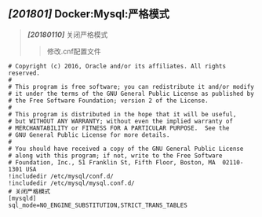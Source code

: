 ## ***[201801]*** Docker:Mysql:严格模式
> ***[20180110]*** 关闭严格模式
>> 修改.cnf配置文件
>> 
    # Copyright (c) 2016, Oracle and/or its affiliates. All rights reserved.
    #
    # This program is free software; you can redistribute it and/or modify
    # it under the terms of the GNU General Public License as published by
    # the Free Software Foundation; version 2 of the License.
    #
    # This program is distributed in the hope that it will be useful,
    # but WITHOUT ANY WARRANTY; without even the implied warranty of
    # MERCHANTABILITY or FITNESS FOR A PARTICULAR PURPOSE.  See the
    # GNU General Public License for more details.
    #
    # You should have received a copy of the GNU General Public License
    # along with this program; if not, write to the Free Software
    # Foundation, Inc., 51 Franklin St, Fifth Floor, Boston, MA  02110-1301 USA
    !includedir /etc/mysql/conf.d/
    !includedir /etc/mysql/mysql.conf.d/
    # 关闭严格模式
    [mysqld]
    sql_mode=NO_ENGINE_SUBSTITUTION,STRICT_TRANS_TABLES